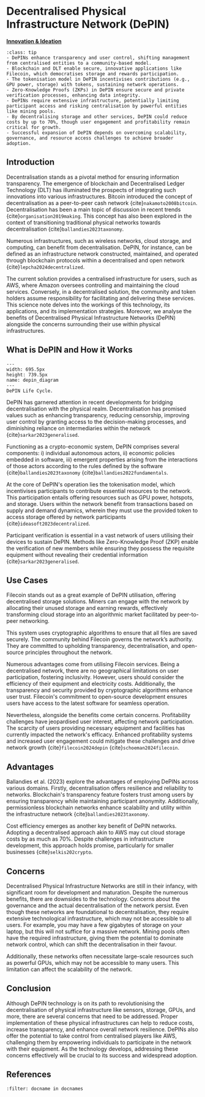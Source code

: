  # Decentralised Physical Infrastructure Network (DePIN)

<ins>**Innovation & Ideation**</ins>

```{admonition} Key Insights
:class: tip
- DePINs enhance transparency and user control, shifting management from centralised entities to a community-based model.
- Blockchain and DLT enable secure, innovative applications like Filecoin, which democratises storage and rewards participation.
- The tokenisation model in DePIN incentivises contributions (e.g., GPU power, storage) with tokens, sustaining network operations.
- Zero-Knowledge Proofs (ZKPs) in DePIN ensure secure and private verification processes, enhancing data integrity.
- DePINs require extensive infrastructure, potentially limiting participant access and risking centralisation by powerful entities like mining pools.
- By decentralising storage and other services, DePIN could reduce costs by up to 70%, though user engagement and profitability remain critical for growth.
- Successful expansion of DePIN depends on overcoming scalability, governance, and resource access challenges to achieve broader adoption.
```

## Introduction

Decentralisation stands as a pivotal method for ensuring information transparency. The emergence of blockchain and Decentralised Ledger Technology (DLT) has illuminated the prospects of integrating such innovations into various infrastructures. Bitcoin introduced the concept of decentralisation as a peer-to-peer cash network {cite}`nakamoto2008bitcoin`. Decentralisation has been a main topic of discussion in recent trends {cite}`organisation2019making`. This concept has also been explored in the context of transitioning traditional physical networks towards decentralisation {cite}`ballandies2023taxonomy`.

Numerous infrastructures, such as wireless networks, cloud storage, and computing, can benefit from decentralisation. DePIN, for instance, can be defined as an infrastructure network constructed, maintained, and operated through blockchain protocols within a decentralised and open network {cite}`lepcha2024decentralized`.

The current solution provides a centralised infrastructure for users, such as AWS, where Amazon oversees controlling and maintaining the cloud services. Conversely, in a decentralised solution, the community and token holders assume responsibility for facilitating and delivering these services. This science note delves into the workings of this technology, its applications, and its implementation strategies. Moreover, we analyse the benefits of Decentralised Physical Infrastructure Networks (DePIN) alongside the concerns surrounding their use within physical infrastructures.

## What is DePIN and How it Works

```{figure} images/depin.drawio.png
---
width: 695.5px
height: 739.5px
name: depin_diagram
---
DePIN Life Cycle.
```

DePIN has garnered attention in recent developments for bridging decentralisation with the physical realm. Decentralisation has promised values such as enhancing transparency, reducing censorship, improving user control by granting access to the decision-making processes, and diminishing reliance on intermediaries within the network {cite}`sarkar2023generalised`.

Functioning as a crypto-economic system, DePIN comprises several components: i) individual autonomous actors, ii) economic policies embedded in software, iii) emergent properties arising from the interactions of those actors according to the rules defined by the software {cite}`ballandies2023taxonomy` {cite}`ballandies2022fundamentals`.

At the core of DePIN's operation lies the tokenisation model, which incentivises participants to contribute essential resources to the network. This participation entails offering resources such as GPU power, hotspots, and storage. Users within the network benefit from transactions based on supply and demand dynamics, wherein they must use the provided token to access storage offered by network participants {cite}`ideasoft2023decentralized`.

Participant verification is essential in a vast network of users utilising their devices to sustain DePIN. Methods like Zero-Knowledge Proof (ZKP) enable the verification of new members while ensuring they possess the requisite equipment without revealing their credential information {cite}`sarkar2023generalised`.

## Use Cases

Filecoin stands out as a great example of DePIN utilisation, offering decentralised storage solutions. Miners can engage with the network by allocating their unused storage and earning rewards, effectively transforming cloud storage into an algorithmic market facilitated by peer-to-peer networking.

This system uses cryptographic algorithms to ensure that all files are saved securely. The community behind Filecoin governs the network’s authority. They are committed to upholding transparency, decentralisation, and open-source principles throughout the network.

Numerous advantages come from utilising Filecoin services. Being a decentralised network, there are no geographical limitations on user participation, fostering inclusivity. However, users should consider the efficiency of their equipment and electricity costs. Additionally, the transparency and security provided by cryptographic algorithms enhance user trust. Filecoin's commitment to open-source development ensures users have access to the latest software for seamless operation.

Nevertheless, alongside the benefits come certain concerns. Profitability challenges have jeopardised user interest, affecting network participation. The scarcity of users providing necessary equipment and facilities has currently impacted the network's efficacy. Enhanced profitability systems and increased user engagement could mitigate these challenges and drive network growth {cite}`filecoin2024depin` {cite}`schoeman2024filecoin`.

## Advantages

Ballandies et al. (2023) explore the advantages of employing DePINs across various domains. Firstly, decentralisation offers resilience and reliability to networks. Blockchain's transparency feature fosters trust among users by ensuring transparency while maintaining participant anonymity. Additionally, permissionless blockchain networks enhance scalability and utility within the infrastructure network {cite}`ballandies2023taxonomy`.

Cost efficiency emerges as another key benefit of DePIN networks. Adopting a decentralised approach akin to AWS may cut cloud storage costs by as much as 70%. Despite challenges in infrastructure development, this approach holds promise, particularly for smaller businesses {cite}`selkis202crypto`.

## Concerns

Decentralised Physical Infrastructure Networks are still in their infancy, with significant room for development and maturation. Despite the numerous benefits, there are downsides to the technology. Concerns about the governance and the actual decentralisation of the network persist. Even though these networks are foundational to decentralisation, they require extensive technological infrastructure, which may not be accessible to all users. For example, you may have a few gigabytes of storage on your laptop, but this will not suffice for a massive network. Mining pools often have the required infrastructure, giving them the potential to dominate network control, which can shift the decentralisation in their favour.

Additionally, these networks often necessitate large-scale resources such as powerful GPUs, which may not be accessible to many users. This limitation can affect the scalability of the network. 

## Conclusion

Although DePIN technology is on its path to revolutionising the decentralisation of physical infrastructure like sensors, storage, GPUs, and more, there are several concerns that need to be addressed. Proper implementation of these physical infrastructures can help to reduce costs, increase transparency, and enhance overall network resilience. DePINs also offer the potential to take control from centralised players like AWS, challenging them by empowering individuals to participate in the network with their equipment. As the technology develops, addressing these concerns effectively will be crucial to its success and widespread adoption. 


<div style="text-align: right;font-weight: bold;"></div>
<div style="text-align: right;font-style: italic;"></div>

## References
 
```{bibliography}
:filter: docname in docnames
```